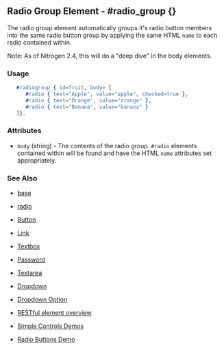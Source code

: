 
## Radio Group Element - #radio_group {}

  The radio group element automatically groups it's radio button members into the same radio button group by applying the same HTML `name` to each radio contained within.

Note: As of Nitrogen 2.4, this will do a "deep dive" in the body elements.

### Usage

```erlang
   #radiogroup { id=fruit, body= [
      #radio { text="Apple", value="apple", checked=true },
      #radio { text="Orange", value="orange" },
      #radio { text="Banana", value="banana" }
   ]}.

```

### Attributes

   * `body` (string) - The contents of the radio group. `#radio` elements contained within will be found and have the HTML `name` attributes set appropriately.

### See Also

 *  [base](./element_base.md)

 *  [radio](./radio.md)

 *  [Button](./button.md)

 *  [Link](./link.md)

 *  [Textbox](./textbox.md)

 *  [Password](./password.md)

 *  [Textarea](./textarea.md)

 *  [Dropdown](./dropdown.md)

 *  [Dropdown Option](./option.md)

 *  [RESTful element overview](./restful_overview.md)

 *  [Simple Controls Demos](http://nitrogenproject.com/demos/simplecontrols)

 *  [Radio Buttons Demo](http://nitrogenproject.com/demos/radio)
